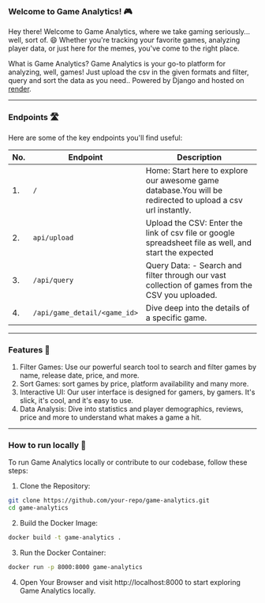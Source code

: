 ### Welcome to Game Analytics! 🎮

Hey there! Welcome to Game Analytics, where we take gaming seriously... well, sort of. 😄 Whether you're tracking your favorite games, analyzing player data, or just here for the memes, you've come to the right place.

What is Game Analytics?
Game Analytics is your go-to platform for analyzing, well, games! Just upload the csv in the given formats and filter, query and sort the data as you need.. Powered by Django and hosted on [render](https://game-analytics.onrender.com).

---

### Endpoints 🛣️
Here are some of the key endpoints you'll find useful:

| No. | Endpoint | Description |
| --- | --- | --- |
| 1. | `/` | Home: Start here to explore our awesome game database.You will be redirected to upload a csv url instantly. |
| 2. | `api/upload` | Upload the CSV: Enter the link of csv file or google spreadsheet file as well, and start the expected |
| 3. |  `/api/query` | Query Data:  - Search and filter through our vast collection of games from the CSV you uploaded.|
| 4. |  `/api/game_detail/<game_id>` | Dive deep into the details of a specific game.

---

### Features 🎉

1. Filter Games: Use our powerful search tool to search and filter games by name, release date, price, and more.
2. Sort Games: sort games by price, platform availability and many more.
3. Interactive UI: Our user interface is designed for gamers, by gamers. It's slick, it's cool, and it's easy to use.
4. Data Analysis: Dive into statistics and player demographics, reviews, price and more to understand what makes a game a hit.

---

### How to run locally 🚀
To run Game Analytics locally or contribute to our codebase, follow these steps:

1. Clone the Repository:

```bash
git clone https://github.com/your-repo/game-analytics.git
cd game-analytics
```

2. Build the Docker Image:

```bash
docker build -t game-analytics .
```

3. Run the Docker Container:

```bash
docker run -p 8000:8000 game-analytics
```

4. Open Your Browser and visit http://localhost:8000 to start exploring Game Analytics locally.

